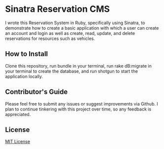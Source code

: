 # Sinatra Reservation CMS

I wrote this Reservation System in Ruby, specifically using Sinatra, to demonstrate how to create a basic application with which a user can create an account and login as well as create, read, update, and delete reservations for resources such as vehicles.

## How to Install

Clone this repository, run bundle in your terminal, run rake dB:migrate in your terminal to create the database, and run shotgun to start the application locally.

## Contributor's Guide

Please feel free to submit any issues or suggest improvements via Github.  I plan to continue tinkering with this project over time, so any feedback is appreciated.

## License

[MIT License](https://github.com/BusterStatus/sinatra-reservation-cms/blob/master/LICENSE)
